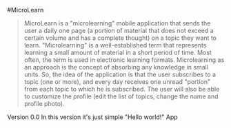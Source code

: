 #MicroLearn

>MicroLearn is a "microlearning" mobile application that sends the user a daily one page (a portion of material that does not exceed a certain volume and has a complete thought) on a topic they want to learn.
>"Microlearning" is a well-established term that represents learning a small amount of material in a short period of time. Most often, the term is used in electronic learning formats. Microlearning as an approach is the concept of absorbing any knowledge in small units.
>So, the idea of the application is that the user subscribes to a topic (one or more), and every day receives one unread "portion" from each topic to which he is subscribed. The user will also be able to customize the profile (edit the list of topics, change the name and profile photo).

Version 0.0
In this version it's just simple "Hello world!" App